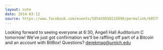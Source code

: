 ```yaml
---
layout: note
date: 2014-03-12
source: https://www.facebook.com/events/585439558215690/permalink/605791886180457
---
```


Looking forward to seeing everyone at 6:30, Angell Hall Auditorium C tomorrow! We've just got confirmation we'll be raffling off part of a Bitcoin and an account with BitBox! Questions? derekmag@umich.edu
